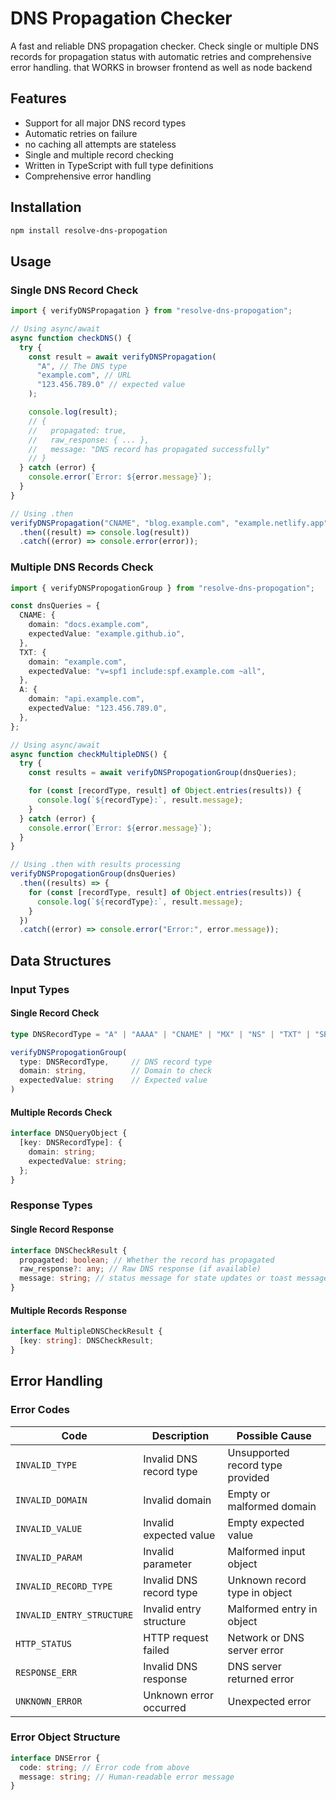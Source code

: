 # DNS Propagation Checker

A fast and reliable DNS propagation checker. Check single or multiple DNS records for propagation status with automatic retries and comprehensive error handling. that WORKS in browser frontend as well as node backend

## Features

- Support for all major DNS record types
- Automatic retries on failure
- no caching all attempts are stateless
- Single and multiple record checking
- Written in TypeScript with full type definitions
- Comprehensive error handling

## Installation

```bash
npm install resolve-dns-propogation
```

## Usage

### Single DNS Record Check

```typescript
import { verifyDNSPropagation } from "resolve-dns-propogation";

// Using async/await
async function checkDNS() {
  try {
    const result = await verifyDNSPropagation(
      "A", // The DNS type
      "example.com", // URL
      "123.456.789.0" // expected value
    );

    console.log(result);
    // {
    //   propagated: true,
    //   raw_response: { ... },
    //   message: "DNS record has propagated successfully"
    // }
  } catch (error) {
    console.error(`Error: ${error.message}`);
  }
}

// Using .then
verifyDNSPropagation("CNAME", "blog.example.com", "example.netlify.app")
  .then((result) => console.log(result))
  .catch((error) => console.error(error));
```

### Multiple DNS Records Check

```typescript
import { verifyDNSPropogationGroup } from "resolve-dns-propogation";

const dnsQueries = {
  CNAME: {
    domain: "docs.example.com",
    expectedValue: "example.github.io",
  },
  TXT: {
    domain: "example.com",
    expectedValue: "v=spf1 include:spf.example.com ~all",
  },
  A: {
    domain: "api.example.com",
    expectedValue: "123.456.789.0",
  },
};

// Using async/await
async function checkMultipleDNS() {
  try {
    const results = await verifyDNSPropogationGroup(dnsQueries);

    for (const [recordType, result] of Object.entries(results)) {
      console.log(`${recordType}:`, result.message);
    }
  } catch (error) {
    console.error(`Error: ${error.message}`);
  }
}

// Using .then with results processing
verifyDNSPropogationGroup(dnsQueries)
  .then((results) => {
    for (const [recordType, result] of Object.entries(results)) {
      console.log(`${recordType}:`, result.message);
    }
  })
  .catch((error) => console.error("Error:", error.message));
```

## Data Structures

### Input Types

#### Single Record Check

```typescript
type DNSRecordType = "A" | "AAAA" | "CNAME" | "MX" | "NS" | "TXT" | "SRV" | "PTR" | "SOA" | "CAA";

verifyDNSPropogationGroup(
  type: DNSRecordType,     // DNS record type
  domain: string,          // Domain to check
  expectedValue: string    // Expected value
)
```

#### Multiple Records Check

```typescript
interface DNSQueryObject {
  [key: DNSRecordType]: {
    domain: string;
    expectedValue: string;
  };
}
```

### Response Types

#### Single Record Response

```typescript
interface DNSCheckResult {
  propagated: boolean; // Whether the record has propagated
  raw_response?: any; // Raw DNS response (if available)
  message: string; // status message for state updates or toast messages
}
```

#### Multiple Records Response

```typescript
interface MultipleDNSCheckResult {
  [key: string]: DNSCheckResult;
}
```

## Error Handling

### Error Codes

| Code                      | Description             | Possible Cause                   |
| ------------------------- | ----------------------- | -------------------------------- |
| `INVALID_TYPE`            | Invalid DNS record type | Unsupported record type provided |
| `INVALID_DOMAIN`          | Invalid domain          | Empty or malformed domain        |
| `INVALID_VALUE`           | Invalid expected value  | Empty expected value             |
| `INVALID_PARAM`           | Invalid parameter       | Malformed input object           |
| `INVALID_RECORD_TYPE`     | Invalid DNS record type | Unknown record type in object    |
| `INVALID_ENTRY_STRUCTURE` | Invalid entry structure | Malformed entry in object        |
| `HTTP_STATUS`             | HTTP request failed     | Network or DNS server error      |
| `RESPONSE_ERR`            | Invalid DNS response    | DNS server returned error        |
| `UNKNOWN_ERROR`           | Unknown error occurred  | Unexpected error                 |

### Error Object Structure

```typescript
interface DNSError {
  code: string; // Error code from above
  message: string; // Human-readable error message
}
```

